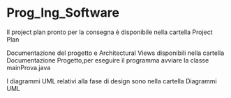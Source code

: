 # Prog_Ing_Software

Il project plan pronto per la consegna è disponibile nella cartella Project Plan

Documentazione del progetto e Architectural Views disponibili nella cartella Documentazione Progetto,per eseguire il programma avviare la classe mainProva.java

I diagrammi UML relativi alla fase di design sono nella cartella Diagrammi UML
